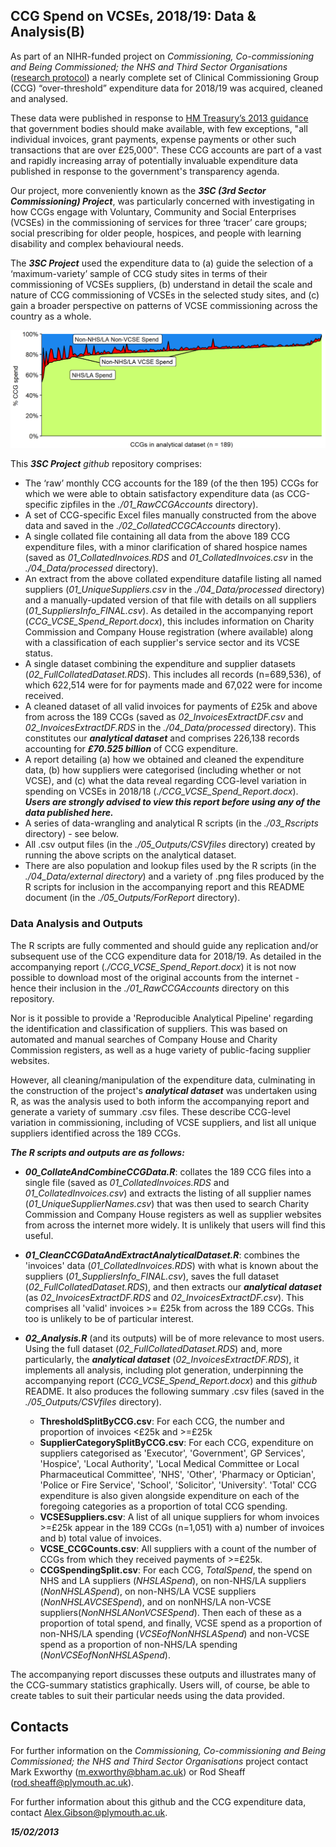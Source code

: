 <!--
Any comments?
-->
## CCG Spend on VCSEs, 2018/19:  Data & Analysis(B)

As part of an NIHR-funded project on *Commissioning, Co-commissioning and Being Commissioned; the NHS and Third Sector Organisations* ([research protocol](https://tinyurl.com/tvpx3ty2)) a nearly complete set of Clinical Commissioning Group (CCG) “over-threshold” expenditure data for 2018/19 was acquired, cleaned and analysed.  

These data were published in response to [HM Treasury’s 2013 guidance](https://tinyurl.com/4m9p23hp) that government bodies should make available, with few exceptions, "all individual invoices, grant payments, expense payments or other such transactions that are over £25,000". These CCG accounts are part of a vast and rapidly increasing array of potentially invaluable expenditure data published in response to the government's transparency agenda.

Our project, more conveniently known as the ***3SC (3rd Sector Commissioning) Project***, was particularly concerned with investigating in how CCGs engage with Voluntary, Community and Social Enterprises (VCSEs) in the commissioning of services for three ‘tracer’ care groups; social prescribing for older people, hospices, and people with learning disability and complex behavioural needs.

The ***3SC Project*** used the expenditure data to (a) guide the selection of a ‘maximum-variety’ sample of CCG study sites in terms of their commissioning of VCSEs suppliers, (b) understand in detail the scale and nature of CCG commissioning of VCSEs in the selected study sites, and (c) gain a broader perspective on patterns of VCSE commissioning across the country as a whole.

![NHS/LA, VCSE & non-VCSE spending by CCG](./05_Outputs/ForReport/Figure8.png)

This ***3SC Project*** *github* repository comprises:

- The ‘raw’ monthly CCG accounts for the 189 (of the then 195) CCGs for which we were able to obtain satisfactory expenditure data (as CCG-specific zipfiles in the *./01_RawCCGAccounts* directory).
- A set of CCG-specific Excel files manually constructed from the above data and saved in the *./02_CollatedCCGCAccounts* directory). 
- A single collated file containing all data from the above 189 CCG expenditure files, with a minor clarification of shared hospice names (saved as *01_CollatedInvoices.RDS* and *01_CollatedInvoices.csv* in the *./04_Data/processed* directory).
- An extract from the above collated expenditure datafile listing all named suppliers (*01_UniqueSuppliers.csv* in the *./04_Data/processed* directory) and a manually-updated version of that file with details on all suppliers (*01_SuppliersInfo_FINAL.csv*).  As detailed in the accompanying report (*CCG_VCSE_Spend_Report.docx*), this includes information on Charity Commission and Company House registration (where available) along with a classification of each supplier's service sector and its VCSE status.
- A single dataset combining the expenditure and supplier datasets (*02_FullCollatedDataset.RDS*). This includes all records (n=689,536), of which 622,514 were for for payments made and 67,022 were for income received.
- A cleaned dataset of all valid invoices for payments of £25k and above from across the 189 CCGs (saved as *02_InvoicesExtractDF.csv* and *02_InvoicesExtractDF.RDS* in the *./04_Data/processed* directory). This constitutes our ***analytical dataset*** and comprises 226,138 records accounting for ***£70.525 billion*** of CCG expenditure. 
- A report detailing (a) how we obtained and cleaned the expenditure data, (b) how suppliers were categorised (including whether or not VCSE), and (c) what the data reveal regarding CCG-level variation in spending on VCSEs in 2018/18 (*./CCG_VCSE_Spend_Report.docx*). ***Users are strongly advised to view this report before using any of the data published here.***
- A series of data-wrangling and analytical R scripts (in the *./03_Rscripts* directory) - see below.
- All .csv output files (in the *./05_Outputs/CSVfiles* directory) created by running the above scripts on the analytical dataset.
- There are also population and lookup files used by the R scripts (in the *./04_Data/external directory*) and a variety of .png files produced by the R scripts for inclusion in the accompanying report and this README document (in the *./05_Outputs/ForReport* directory).


### Data Analysis and Outputs

The R scripts are fully commented and should guide any replication and/or subsequent use of the CCG expenditure data for 2018/19.  As detailed in the accompanying report (*./CCG_VCSE_Spend_Report.docx*) it is not now possible to download most of the original accounts from the internet - hence their inclusion in the *./01_RawCCGAccounts* directory on this repository.

Nor is it possible to provide a 'Reproducible Analytical Pipeline' regarding the identification and classification of suppliers. This was based on automated and manual searches of Company House and Charity Commission registers, as well as a huge variety of public-facing supplier websites.

However, all cleaning/manipulation of the expenditure data, culminating in the construction of the project's ***analytical dataset*** was undertaken using R, as was the analysis used to both inform the accompanying report and generate a variety of summary .csv files. These describe CCG-level variation in commissioning, including of VCSE suppliers, and list all unique suppliers identified across the 189 CCGs.

***The R scripts and outputs are as follows:***

- ***00_CollateAndCombineCCGData.R***: collates the 189 CCG files into a single file (saved as *01_CollatedInvoices.RDS* and *01_CollatedInvoices.csv*) and extracts the listing of all supplier names (*01_UniqueSupplierNames.csv*) that was then used to search Charity Commission and Company House registers as well as supplier websites from across the internet more widely.  It is unlikely that users will find this useful.

- ***01_CleanCCGDataAndExtractAnalyticalDataset.R***: combines the 'invoices' data (*01_CollatedInvoices.RDS*) with what is known about the suppliers (*01_SuppliersInfo_FINAL.csv*), saves the full dataset (*02_FullCollatedDataset.RDS*), and then extracts our ***analytical dataset*** (as *02_InvoicesExtractDF.RDS* and *02_InvoicesExtractDF.csv*). This comprises all 'valid' invoices >= £25k from across the 189 CCGs.  This too is unlikely to be of particular interest.

- ***02_Analysis.R*** (and its outputs) will be of more relevance to most users. Using the full dataset (*02_FullCollatedDataset.RDS*) and, more particularly, the ***analytical dataset*** (*02_InvoicesExtractDF.RDS*), it implements all analysis, including plot generation, underpinning the accompanying report (*CCG_VCSE_Spend_Report.docx*) and this *github* README. It also produces the following summary .csv files (saved in the *./05_Outputs/CSVfiles* directory).

  * **ThresholdSplitByCCG.csv**: For each CCG, the number and proportion of invoices <£25k and >=£25k
  * **SupplierCategorySplitByCCG.csv**: For each CCG, expenditure on suppliers categorised as 'Executor', 'Government', GP Services', 'Hospice', 'Local Authority', 'Local Medical Committee or Local Pharmaceutical Committee', 'NHS', 'Other', 'Pharmacy or Optician', 'Police or Fire Service', 'School', 'Solicitor', 'University'. 'Total' CCG expenditure is also given alongside  expenditure on each of the foregoing categories as a proportion of total CCG spending.
  * **VCSESuppliers.csv**: A list of all unique suppliers for whom invoices >=£25k appear in the 189 CCGs (n=1,051) with a) number of invoices and b) total value of invoices.
   - **VCSE_CCGCounts.csv**: All suppliers with a count of the number of CCGs from which they received payments of >=£25k.
  * **CCGSpendingSplit.csv**: For each CCG, *TotalSpend*, the spend on NHS and LA suppliers (*NHSLASpend*), on non-NHS/LA suppliers (*NonNHSLASpend*), on non-NHS/LA VCSE suppliers (*NonNHSLAVCSESpend*), and on nonNHS/LA non-VCSE suppliers(*NonNHSLANonVCSESpend*). Then each of these as a proportion of total spend, and finally, VCSE spend as a proportion of non-NHS/LA spending (*VCSEofNonNHSLASpend*) and non-VCSE spend as a proportion of non-NHS/LA spending (*NonVCSEofNonNHSLASpend*).

The accompanying report discusses these outputs and illustrates many of the CCG-summary statistics graphically. Users will, of course, be able to create tables to suit their particular needs using the data provided.


## Contacts

For further information on the *Commissioning, Co-commissioning and Being Commissioned; the NHS and Third Sector Organisations* project contact Mark Exworthy (m.exworthy@bham.ac.uk) or Rod Sheaff (rod.sheaff@plymouth.ac.uk).

For further information about this github and the CCG expenditure data, contact Alex.Gibson@plymouth.ac.uk.

***15/02/2013***
